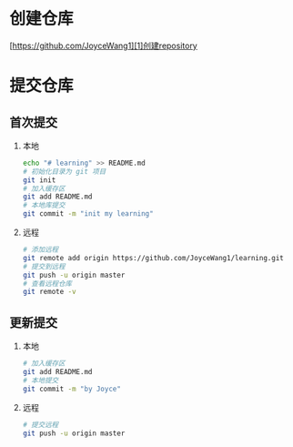 # 创建仓库
[https://github.com/JoyceWang1][1]创建repository
# 提交仓库
## 首次提交
1. 本地
	```bash
	echo "# learning" >> README.md
	# 初始化目录为 git 项目
	git init
	# 加入缓存区
	git add README.md
	# 本地库提交
	git commit -m "init my learning"
	```
2. 远程
	```bash
	# 添加远程
	git remote add origin https://github.com/JoyceWang1/learning.git
	# 提交到远程
	git push -u origin master
	# 查看远程仓库
	git remote -v
	```
## 更新提交
1. 本地
	```bash
	# 加入缓存区
	git add README.md
	# 本地提交
	git commit -m "by Joyce"
	```
2. 远程
	```bash
	# 提交远程
	git push -u origin master
	```

[1]:	https://github.com/JoyceWang1